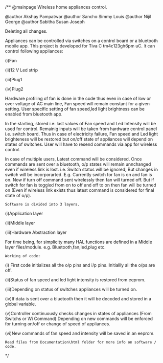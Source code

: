 /**
@mainpage Wireless home appliances control.

@author Akshay Pampatwar 
@author Sancho Simmy Louis 
@author Nijil George 
@author Sabitha Susan Joseph 


Deleting all changes.

Appliances can be controlled via switches on a control board or a bluetooth mobile app. This project is developed for Tiva C tm4c123gh6pm uC. It can control following appliances:

(i)Fan

(ii)12 V Led strip

(iii)Plug1

(iv)Plug2

Hardware profiling of fan is done in the code thus even in case of low or over voltage of AC main line, Fan speed will remain constant for a given setting.
User specific setting of fan speed,led light brightness can be enabled from bluetooth app. 

In the starting, stored i.e. last values of Fan speed and Led Intensity will be used for control. 
Remainig inputs will be taken from hardware control panel i.e. switch board.
Thus in case of electricity failure, Fan speed and Led light brighteness will be restored but on/off state of appliances will depend on states of switches. User will have to resend commands via app for wireless control.

In case of multiple users, Latest command will be considered. 
Once commands are sent over a bluetooth, o/p states will remain unnchanged even if wireless link is lost. i.e. Switch status will be ignored, But changes in switch will be incorporarted. 
E.g. Currently switch for fan is on and fan is on. Now if turn off command sent wirelessly then fan will turned off. But if switch for fan is toggled from on to off and off to on then fan will be turned on (Even if wireless link exists thus latest command is considered for final state of o/p).

	Software is divided into 3 layers.

(i)Application layer

(ii)Middle layer

(iii)Hardware Abstraction layer

For time being, for simplicity many HAL functions are defined in a Middle layer files/module. e.g. Bluetooth,fan,led,plug etc.

	Working of code: 

(i) First code initializes all the o/p pins and i/p pins. Initiallly all the o/ps are off.

(ii)Status of fan speed and led light intensity is restored from eeprom.

(iii)Depending on status of switches appliances will be turned on.

(iv)If data is sent over a bluetooth then it will be decoded and stored in a global variable.

(v)Controller continuously checks changes in states of appliances (From Switchs or Wi Command) Depending on new commands will be enforced for turning on/off or change of speed of appliances.

(vi)New commands of fan speed and intensity will be saved in an eeprom.

	Read files from Documentation\html folder for more info on software / code.
*/
